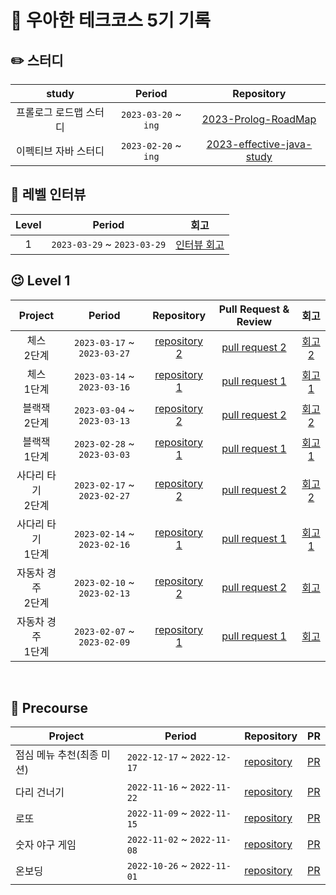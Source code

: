 # 🐶 우아한 테크코스 5기 기록

## ✏️ 스터디

| study | Period | Repository |
|:-----:|:-----:|:---:|
|프롤로그 로드맵 스터디|`2023-03-20` ~ `ing`|[2023-Prolog-RoadMap](https://github.com/woowacourse-study/2023-Prolog-RoadMap)|
|이펙티브 자바 스터디|`2023-02-20` ~ `ing`|[2023-effective-java-study](https://github.com/woowacourse-study/2023-effective-java-study)|

## 👊 레벨 인터뷰

| Level | Period | 회고 |
|:-----:|:-----:|:---:|
|1|`2023-03-29` ~ `2023-03-29`|[인터뷰 회고](https://programming-hyena.tistory.com/30)|

## 😉 Level 1

| Project | Period | Repository | Pull Request & Review | 회고 |
|:-----:|:-----:|:---:|:---:|:---:|
|체스 <br> 2단계|`2023-03-17` ~ `2023-03-27`|[repository 2](https://github.com/hyena0608/java-chess/tree/step2)|[pull request 2](https://github.com/woowacourse/java-chess/pull/584)|[회고 2](https://programming-hyena.tistory.com/29)
|체스 <br> 1단계|`2023-03-14` ~ `2023-03-16`|[repository 1](https://github.com/hyena0608/java-chess/tree/step1)|[pull request 1](https://github.com/woowacourse/java-chess/pull/495)|[회고 1](https://programming-hyena.tistory.com/29)
|블랙잭 <br> 2단계|`2023-03-04` ~ `2023-03-13`|[repository 2](https://github.com/hyena0608/java-blackjack/tree/step02)|[pull request 2](https://github.com/woowacourse/java-blackjack/pull/506)|[회고 2](https://programming-hyena.tistory.com/28)
|블랙잭 <br> 1단계|`2023-02-28` ~ `2023-03-03`|[repository 1](https://github.com/hyena0608/java-blackjack/tree/step01)|[pull request 1](https://github.com/woowacourse/java-blackjack/pull/441)|[회고 1](https://programming-hyena.tistory.com/12)
|사다리 타기 <br> 2단계|`2023-02-17` ~ `2023-02-27`|[repository 2](https://github.com/hyena0608/java-ladder/tree/hyena0608-step02)|[pull request 2](https://github.com/woowacourse/java-ladder/pull/161)|[회고 2](https://programming-hyena.tistory.com/6)
|사다리 타기 <br> 1단계|`2023-02-14` ~ `2023-02-16`|[repository 1](https://github.com/hyena0608/java-ladder/tree/hyena0608-step01)|[pull request 1](https://github.com/woowacourse/java-ladder/pull/133)|[회고 1](https://programming-hyena.tistory.com/5)
|자동차 경주 <br> 2단계|`2023-02-10` ~ `2023-02-13`|[repository 2](https://github.com/hyena0608/java-racingcar/tree/hyena0608-step02)|[pull request 2](https://github.com/woowacourse/java-racingcar/pull/584)|[회고](https://programming-hyena.tistory.com/4)
|자동차 경주 <br> 1단계|`2023-02-07` ~ `2023-02-09`|[repository 1](https://github.com/hyena0608/java-racingcar/tree/hyena0608-step01)|[pull request 1](https://github.com/woowacourse/java-racingcar/pull/469#discussion_r1103546750)|[회고](https://programming-hyena.tistory.com/4)

<br/>

## 🙂 Precourse
| Project | Period | Repository | PR |
| --- | --- | --- | --- |
|점심 메뉴 추천(최종 미션)|`2022-12-17` ~ `2022-12-17`|[repository](https://github.com/hyena0608/java-menu)|[PR](https://github.com/woowacourse-precourse/java-menu/pull/158)|
|다리 건너기|`2022-11-16` ~ `2022-11-22`|[repository](https://github.com/hyena0608/java-bridge)|[PR](https://github.com/woowacourse-precourse/java-bridge/pull/344)|
|로또|`2022-11-09` ~ `2022-11-15`|[repository](https://github.com/hyena0608/java-lotto)|[PR](https://github.com/woowacourse-precourse/java-lotto/pull/512)|
|숫자 야구 게임|`2022-11-02` ~ `2022-11-08`|[repository](https://github.com/hyena0608/java-baseball)|[PR](https://github.com/woowacourse-precourse/java-baseball/pull/595)|
|온보딩|`2022-10-26` ~ `2022-11-01`|[repository](https://github.com/hyena0608/java-onboarding)|[PR](https://github.com/woowacourse-precourse/java-onboarding/pull/1157)|


<br/>
